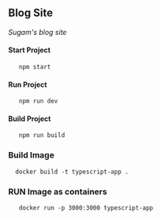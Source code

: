 ## Blog Site
*Sugam's blog site*


 #### Start Project
 ```
    npm start

 ```

#### Run Project
 ```
    npm run dev

 ```

 #### Build Project
 ```
    npm run build

 ```

 ### Build Image

 ```
   docker build -t typescript-app .

 ```

### RUN Image as containers
```
   docker run -p 3000:3000 typescript-app

```